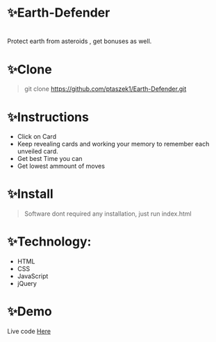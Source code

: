 # :sparkles:Earth-Defender
# 

Protect earth from asteroids , get bonuses as well. 

# :sparkles:Clone

> git clone https://github.com/ptaszek1/Earth-Defender.git

# :sparkles:Instructions

* Click on Card
* Keep revealing cards and working your memory to remember each unveiled card.
* Get best Time you can
* Get lowest ammount of moves

# :sparkles:Install

> Software dont required any installation, just run index.html

# :sparkles:Technology:

* HTML
* CSS
* JavaScript
* jQuery

# :sparkles:Demo

Live code [Here](https://ptaszek1.github.io/Earth-Defender/ "Memory game online")


    